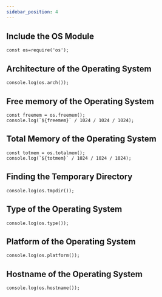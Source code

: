 ```yaml
---
sidebar_position: 4
---
```


## Include the OS Module
```
const os=require('os');
```

## Architecture of the Operating System
```
console.log(os.arch());
```

## Free memory of the Operating System
```
const freemem = os.freemem();
console.log(`${freemem}` / 1024 / 1024 / 1024);
```

## Total Memory of the Operating System
```
const totmem = os.totalmem();
console.log(`${totmem}` / 1024 / 1024 / 1024);
```

## Finding the Temporary Directory
```
console.log(os.tmpdir());
```

## Type of the Operating System
```
console.log(os.type());
```

## Platform of the Operating System
```
console.log(os.platform());
```

## Hostname of the Operating System
```
console.log(os.hostname());
```